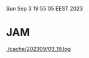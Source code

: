 Sun Sep  3 19:55:05 EEST 2023
# JAM
<a href='./cache/202309/03_19.log'>./cache/202309/03_19.log</a>
